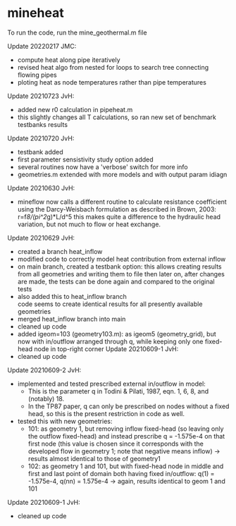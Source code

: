 # mineheat

To run the code, run the mine_geothermal.m file

Update 20220217 JMC:
- compute heat along pipe iteratively
- revised heat algo from nested for loops to search tree connecting flowing pipes
- ploting heat as node temperatures rather than pipe temperatures

Update 20210723 JvH:
- added new r0 calculation in pipeheat.m
- this slightly changes all T calculations, so ran new set of benchmark testbanks results

Update 20210720 JvH:
- testbank added
- first parameter sensistivity study option added
- several routines now have a 'verbose' switch for more info
- geometries.m extended with more models and with output param idiagn

Update 20210630 JvH: 
- mineflow now calls a different routine to calculate resistance coefficient
    using the Darcy-Weisbach formulation as described in Brown, 2003:
         r=f*8/(pi^2*g)*L/d^5
    this makes quite a difference to the hydraulic head variation, but not much to
    flow or heat exchange.

Update 20210629 JvH:
- created a branch heat_inflow
- modified code to correctly model heat contribution from external inflow
- on main branch, created a testbank option:
  this allows creating results from all geometries and writing them to file
  then later on, after changes are made, the tests can be done again and compared to the original tests
- also added this to heat_inflow branch           
  code seems to create identical results for all presently available geometries
- merged heat_inflow branch into main
- cleaned up code
- added igeom=103 (geometry103.m): as igeom5 (geometry_grid), but now with
  in/outflow arranged through q, while keeping only one fixed-head node in top-right corner
Update 20210609-1 JvH:
- cleaned up code

Update 20210609-2 JvH: 
- implemented and tested prescribed external in/outflow in model:
  - This is the parameter q in Todini & Pilati, 1987, eqn. 1, 6, 8, and 
    (notably) 18.
  - In the TP87 paper, q can only be prescribed on nodes without a fixed 
    head, so this is the present restriction in code as well.
- tested this with new geometries: 
  - 101: as geometry 1, but removing inflow fixed-head 
         (so leaving only the outflow fixed-head)
         and instead prescribe q = -1.575e-4 on that first node
           (this value is chosen since it corresponds with the 
            developed flow in geometry 1; note that negative means inflow)
         -> results almost identical to those of geometry1
  - 102: as geometry 1 and 101, but with fixed-head node in middle
         and first and last point of domain both having fixed in/outflow:
         q(1) = -1.575e-4, q(nn) = 1.575e-4
         -> again, results identical to geom 1 and 101

Update 20210609-1 JvH:
- cleaned up code

